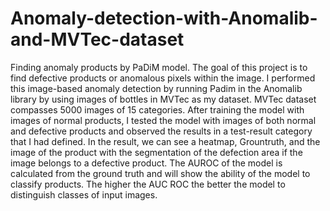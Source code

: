 # Anomaly-detection-with-Anomalib-and-MVTec-dataset
 Finding anomaly products by PaDiM model. The goal of this project is to find defective products or anomalous pixels within the image. I performed this image-based anomaly detection by running Padim in the Anomalib library by using images of bottles in MVTec as my dataset. MVTec dataset compasses 5000 images of 15 categories. After training the model with images of normal products, I tested the model with images of both normal and defective products and observed the results in a test-result category that I had defined. In the result, we can see a heatmap, Grountruth, and the image of the product with the segmentation of the defection area if the image belongs to a defective product. The AUROC of the model is calculated from the ground truth and will show the ability of the model to classify products. The higher the AUC ROC the better the model to distinguish classes of input images.
